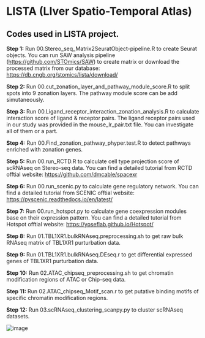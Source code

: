 # LISTA (LIver Spatio-Temporal Atlas)
## Codes used in LISTA project.

**Step 1:** Run 00.Stereo_seq_Matrix2SeuratObject-pipeline.R to create Seurat objects. You can run SAW analysis pipeline (https://github.com/STOmics/SAW) to create matrix or download the processed matrix from our database: https://db.cngb.org/stomics/lista/download/

**Step 2:** Run 00.cut_zonation_layer_and_pathway_module_score.R to split spots into 9 zonation layers. The pathway module score can be add simutaneously. 

**Step 3:** Run 00.Ligand_receptor_interaction_zonation_analysis.R to calculate interaction score of ligand & receptor pairs. The ligand receptor pairs used in our study was provided in the mouse_lr_pair.txt file. You can investigate all of them or a part.

**Step 4:** Run 00.Find_zonation_pathway_phyper.test.R to detect pathways enriched with zonation genes.

**Step 5:** Run 00.run_RCTD.R to calculate cell type projection score of scRNAseq on Stereo-seq data. You can find a detailed tutorial from RCTD offtial website: https://github.com/dmcable/spacexr

**Step 6:** Run 00.run_scenic.py to calculate gene regulatory network. You can find a detailed tutorial from SCENIC offtial website: https://pyscenic.readthedocs.io/en/latest/

**Step 7:** Run 00.run_hotspot.py to calculate gene coexpression modules base on their expression pattern. You can find a detailed tutorial from Hotspot offtial website: https://yoseflab.github.io/Hotspot/

**Step 8:** Run 01.TBL1XR1.bulkRNAseq.preprocessing.sh to get raw bulk RNAseq matrix of TBL1XR1 purturbation data.

**Step 9:** Run 01.TBL1XR1.bulkRNAseq.DEseq.r to get differential expressed genes of TBL1XR1 purturbation data.

**Step 10:** Run 02.ATAC_chipseq_preprocessing.sh to get chromatin modification regions of ATAC or Chip-seq data.

**Step 11:** Run 02.ATAC_chipseq_Motif_scan.r to get putative binding motifs of specific chromatin modification regions.

**Step 12:** Run 03.scRNAseq_clustering_scanpy.py to cluster scRNAseq datasets.

![image](https://github.com/haoshijie13/LISTA/assets/59014440/92db2bcd-39fd-4bbb-906c-ed2e4b0f0e5c)

